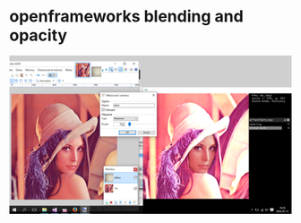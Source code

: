 # openframeworks blending and opacity

![alt tag](https://github.com/biterek/blendProblem/blob/master/problem01b.png)
